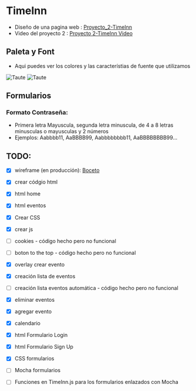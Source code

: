# TimeInn


- Diseño de una pagina web : [Proyecto_2-TimeInn](https://docs.google.com/document/d/1Xf5YXEFK-uyKkfcKPDUHtSW9Ta3xRqP4V1f_vQ0mb_U/edit#)
- Video del proyecto 2 : [Proyecto 2-TimeInn Video](https://drive.google.com/drive/folders/1XjRZx-b0FpYB_Slr62uAJAK7FG8p56Xv?usp=sharing)

## Paleta y Font

- Aqui puedes ver los colores y las característias de fuente que utilizamos

![Taute](https://github.com/CP0nce/TimeInn/blob/main/src/img/fonts.PNG)
![Taute](https://github.com/CP0nce/TimeInn/blob/main/src/img/paleta.PNG)

## Formularios
### Formato Contraseña:
- Primera letra Mayuscula, segunda letra minuscula, de 4 a 8 letras minusculas o mayusculas y 2 números
- Ejemplos: Aabbbb11, AaBBBB99, Aabbbbbbbb11, AaBBBBBBBB99...

## TODO:
- [x] wireframe (en producción): [Boceto](https://balsamiq.cloud/sg8gklm/p2x4lan/r2278)
- [x] crear códgio html
- [x] html home
- [x] html eventos
- [x] Crear CSS
- [x] crear js
- [ ] cookies - código hecho pero no funcional
- [ ] boton to the top - código hecho pero no funcional
- [x] overlay crear evento
- [x] creación lista de eventos
- [ ] creación lista eventos automática - código hecho pero no funcional
- [x] eliminar eventos
- [x] agregar evento
- [x] calendario
- [x] html Formulario Login
- [x] html Formulario Sign Up
- [x] CSS formularios
- [ ] Mocha formularios
- [ ] Funciones en TimeInn.js para los formularios enlazados con Mocha



